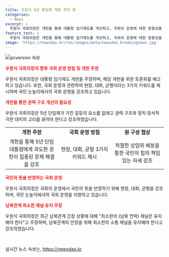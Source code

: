 ```yaml
---
title: 우원식 4년 중임제 개헌 추진 중
categories:
  - News
excerpt: >
  우원식 국회의장은 개헌을 통해 대통령 임기제도를 개선하고, 국회의 운영에 대한 방향성을 제시했다. 그는 대통령과의 만남을 통해 개헌에 대한 결단을 할 것을 주장하며, 또한 남북관계에 대한 최소한의 채널을 유지해야 한다고 강조했다. 향후 국회 운영에 대한 키워드로 현장, 대화, 균형을 제시하며 국민의 참여와 민심을 중요시하고 있다.
feature_text: >
  우원식 국회의장은 개헌을 통해 대통령 임기제도를 개선하고, 국회의 운영에 대한 방향성을 제시했다. 그는 대통령과의 만남을 통해 개헌에 대한 결단을 할 것을 주장하며, 또한 남북관계에 대한 최소한의 채널을 유지해야 한다고 강조했다. 향후 국회 운영에 대한 키워드로 현장, 대화, 균형을 제시하며 국민의 참여와 민심을 중요시하고 있다.
image: 'https://newsdao.kr/res/images/meta/newsdao_breakingnews.jpg'
---
```


<p><img src="https://newsdao.kr/res/images/meta/newsdao_breakingnews.jpg" alt="pcversion 속보" /></p>

<p><b><span style="color: #ee2323;">우원식 국회의장의 향후 국회 운영 방침 및 개헌 주장</span></b></p>

<p data-ke-size="size16">우원식 국회의장은 대통령 임기제도 개헌을 주장하며, 해당 개헌을 위한 토론회를 예고하고 있습니다. 또한, 국회 운영과 관련하여 현장, 대화, 균형이라는 3가지 키워드를 제시하며 국민 눈높이에서의 국회 운영을 강조하고 있습니다.</p>

<p><b><span style="color: #ee2323;">개헌을 통한 권력 구조 개선의 필요성</span></b></p>

<p data-ke-size="size16">우원식 국회의장은 5년 단임제가 가진 갈등의 요소를 없애고 권력 구조와 정치·정서적 극한 대치의 고리를 끊어야 한다고 강조하였습니다.</p>

<table>
  <colgroup>
    <col width="33.333332%" />
    <col width="33.333332%" />
    <col width="33.333332%" />
  </colgroup>
  <tbody>
    <tr>
      <td style="text-align: center; height: 17px;"><b>개헌 주장</b></td>
      <td style="text-align: center; height: 17px;"><b>국회 운영 방침</b></td>
      <td style="text-align: center; height: 17px;"><b>원 구성 협상</b></td>
    </tr>
    <tr>
      <td style="text-align: center; height: 17px;">개헌을 통해 5년 단임 대통령에게 과도한 권한이 집중된 문제 해결을 강조</td>
      <td style="text-align: center; height: 17px;">현장, 대화, 균형 3가지 키워드 제시</td>
      <td style="text-align: center; height: 17px;">적절한 상임위 배분을 통한 국민의 힘의 책임있는 자세 강조</td>
    </tr>
  </tbody>
</table>

<p><b><span style="color: #ee2323;">국민의 뜻을 반영하는 국회 운영</span></b></p>

<p data-ke-size="size16">우원식 국회의장은 국회의 운영에서 국민의 뜻을 반영하기 위해 현장, 대화, 균형을 강조하며, 국민 눈높이에서의 국회 운영을 지향하고 있습니다.</p>

<p><b><span style="color: #ee2323;">남북관계 최소한 채널 유지 주장</span></b></p>

<p data-ke-size="size16">우원식 국회의장은 최근 남북관계 긴장 상황에 대해 "최소한의 (남북 연락) 채널은 유지해야 한다"고 주장하며, 남북관계의 안정을 위해 최소한의 소통 채널을 유지해야 한다고 강조하였습니다.</p>

<p data-ke-size="size16">&nbsp;</p>
실시간 뉴스 속보는, <a href="https://newsdao.kr" rel="dofollow">https://newsdao.kr</a>


